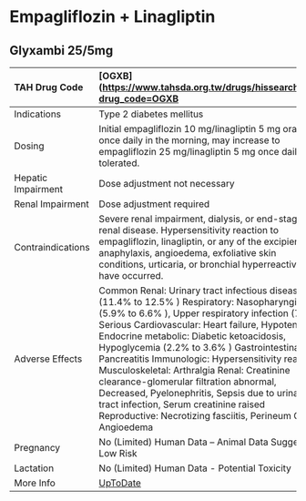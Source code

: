 # Empagliflozin + Linagliptin

## Glyxambi 25/5mg

| TAH Drug Code      | [OGXB](https://www.tahsda.org.tw/drugs/hissearch.php?drug_code=OGXB                                                                                                                                                                                                                                                                                                                                                                                                                                                                                                                                  |
|:-------------------|:-----------------------------------------------------------------------------------------------------------------------------------------------------------------------------------------------------------------------------------------------------------------------------------------------------------------------------------------------------------------------------------------------------------------------------------------------------------------------------------------------------------------------------------------------------------------------------------------------------|
| Indications        | Type 2 diabetes mellitus                                                                                                                                                                                                                                                                                                                                                                                                                                                                                                                                                                             |
| Dosing             | Initial empagliflozin 10 mg/linagliptin 5 mg orally once daily in the morning, may increase to empagliflozin 25 mg/linagliptin 5 mg once daily if tolerated.                                                                                                                                                                                                                                                                                                                                                                                                                                         |
| Hepatic Impairment | Dose adjustment not necessary                                                                                                                                                                                                                                                                                                                                                                                                                                                                                                                                                                        |
| Renal Impairment   | Dose adjustment required                                                                                                                                                                                                                                                                                                                                                                                                                                                                                                                                                                             |
| Contraindications  | Severe renal impairment, dialysis, or end-stage renal disease. Hypersensitivity reaction to empagliflozin, linagliptin, or any of the excipients; anaphylaxis, angioedema, exfoliative skin conditions, urticaria, or bronchial hyperreactivity have occurred.                                                                                                                                                                                                                                                                                                                                       |
| Adverse Effects    | Common Renal: Urinary tract infectious disease (11.4% to 12.5% ) Respiratory: Nasopharyngitis (5.9% to 6.6% ), Upper respiratory infection (7% ) Serious Cardiovascular: Heart failure, Hypotension Endocrine metabolic: Diabetic ketoacidosis, Hypoglycemia (2.2% to 3.6% ) Gastrointestinal: Pancreatitis Immunologic: Hypersensitivity reaction Musculoskeletal: Arthralgia Renal: Creatinine clearance-glomerular filtration abnormal, Decreased, Pyelonephritis, Sepsis due to urinary tract infection, Serum creatinine raised Reproductive: Necrotizing fasciitis, Perineum Other: Angioedema |
| Pregnancy          | No (Limited) Human Data – Animal Data Suggest Low Risk                                                                                                                                                                                                                                                                                                                                                                                                                                                                                                                                               |
| Lactation          | No (Limited) Human Data - Potential Toxicity                                                                                                                                                                                                                                                                                                                                                                                                                                                                                                                                                         |
| More Info          | [UpToDate](https://www.uptodate.com/contents/empagliflozin-and-linagliptin-drug-information)                                                                                                                                                                                                                                                                                                                                                                                                                                                                                                         |

